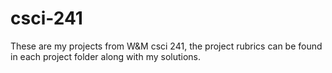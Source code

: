 # csci-241
These are my projects from W&amp;M csci 241, the project rubrics can be found in each project folder along with my solutions.
